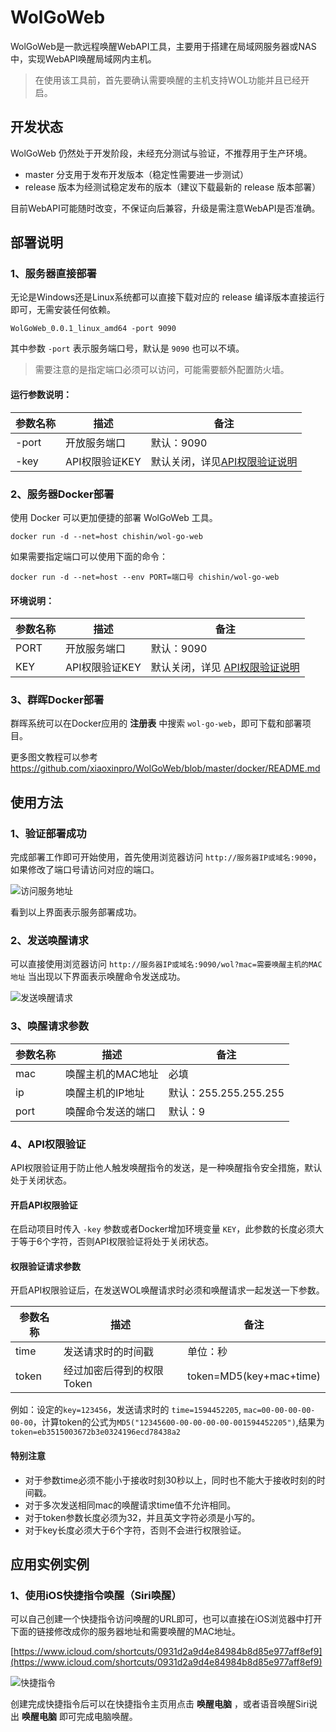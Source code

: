 # WolGoWeb

 WolGoWeb是一款远程唤醒WebAPI工具，主要用于搭建在局域网服务器或NAS中，实现WebAPI唤醒局域网内主机。

 > 在使用该工具前，首先要确认需要唤醒的主机支持WOL功能并且已经开启。

## 开发状态

WolGoWeb 仍然处于开发阶段，未经充分测试与验证，不推荐用于生产环境。

* master 分支用于发布开发版本（稳定性需要进一步测试）
* release 版本为经测试稳定发布的版本（建议下载最新的 release 版本部署）

目前WebAPI可能随时改变，不保证向后兼容，升级是需注意WebAPI是否准确。

## 部署说明

### 1、服务器直接部署

无论是Windows还是Linux系统都可以直接下载对应的 release 编译版本直接运行即可，无需安装任何依赖。

```
WolGoWeb_0.0.1_linux_amd64 -port 9090
```

其中参数 `-port` 表示服务端口号，默认是 `9090` 也可以不填。

> 需要注意的是指定端口必须可以访问，可能需要额外配置防火墙。

#### 运行参数说明：

|参数名称|描述|备注
|---|---|---|
|-port|开放服务端口|默认：9090|
|-key|API权限验证KEY|默认关闭，详见[API权限验证说明](https://github.com/xiaoxinpro/WolGoWeb#4api%E6%9D%83%E9%99%90%E9%AA%8C%E8%AF%81)|

### 2、服务器Docker部署

使用 Docker 可以更加便捷的部署 WolGoWeb 工具。

```
docker run -d --net=host chishin/wol-go-web
```

如果需要指定端口可以使用下面的命令：

```
docker run -d --net=host --env PORT=端口号 chishin/wol-go-web
```

#### 环境说明：

|参数名称|描述|备注
|---|---|---|
|PORT|开放服务端口|默认：9090|
|KEY|API权限验证KEY|默认关闭，详见 [API权限验证说明](https://github.com/xiaoxinpro/WolGoWeb#4api%E6%9D%83%E9%99%90%E9%AA%8C%E8%AF%81)|

### 3、群晖Docker部署

群晖系统可以在Docker应用的 **注册表** 中搜索 `wol-go-web`，即可下载和部署项目。

更多图文教程可以参考 https://github.com/xiaoxinpro/WolGoWeb/blob/master/docker/README.md

## 使用方法

### 1、验证部署成功

完成部署工作即可开始使用，首先使用浏览器访问 `http://服务器IP或域名:9090`，如果修改了端口号请访问对应的端口。

![访问服务地址](https://image.xiaoxin.pro/github/WolGoWeb/%E8%AE%BF%E9%97%AE%E6%9C%8D%E5%8A%A1%E5%9C%B0%E5%9D%80.PNG)

看到以上界面表示服务部署成功。

### 2、发送唤醒请求

可以直接使用浏览器访问 `http://服务器IP或域名:9090/wol?mac=需要唤醒主机的MAC地址` 当出现以下界面表示唤醒命令发送成功。

![发送唤醒请求](https://image.xiaoxin.pro/github/WolGoWeb/%E5%8F%91%E9%80%81%E5%94%A4%E9%86%92%E8%AF%B7%E6%B1%82.PNG)

### 3、唤醒请求参数
|参数名称|描述|备注
|---|---|---|
|mac|唤醒主机的MAC地址|必填|
|ip|唤醒主机的IP地址|默认：255.255.255.255|
|port|唤醒命令发送的端口|默认：9|

### 4、API权限验证

API权限验证用于防止他人触发唤醒指令的发送，是一种唤醒指令安全措施，默认处于关闭状态。

#### 开启API权限验证

在启动项目时传入 `-key` 参数或者Docker增加环境变量 `KEY`，此参数的长度必须大于等于6个字符，否则API权限验证将处于关闭状态。

#### 权限验证请求参数

开启API权限验证后，在发送WOL唤醒请求时必须和唤醒请求一起发送一下参数。

|参数名称|描述|备注
|---|---|---|
|time|发送请求时的时间戳|单位：秒|
|token|经过加密后得到的权限Token|token=MD5(key+mac+time)|

例如：设定的`key=123456`，发送请求时的 `time=1594452205`, `mac=00-00-00-00-00-00`，计算token的公式为`MD5("12345600-00-00-00-00-001594452205")`,结果为`token=eb3515003672b3e0324196ecd78438a2`

#### 特别注意

* 对于参数time必须不能小于接收时刻30秒以上，同时也不能大于接收时刻的时间戳。
* 对于多次发送相同mac的唤醒请求time值不允许相同。
* 对于token参数长度必须为32，并且英文字符必须是小写的。
* 对于key长度必须大于6个字符，否则不会进行权限验证。

## 应用实例实例

### 1、使用iOS快捷指令唤醒（Siri唤醒）

可以自己创建一个快捷指令访问唤醒的URL即可，也可以直接在iOS浏览器中打开下面的链接修改成你的服务器地址和需要唤醒的MAC地址。

[https://www.icloud.com/shortcuts/0931d2a9d4e84984b8d85e977aff8ef9](https://www.icloud.com/shortcuts/0931d2a9d4e84984b8d85e977aff8ef9)

![快捷指令](https://image.xiaoxin.pro/github/WolGoWeb/%E5%BF%AB%E6%8D%B7%E6%8C%87%E4%BB%A4.PNG)

创建完成快捷指令后可以在快捷指令主页用点击 **唤醒电脑** ，或者语音唤醒Siri说出 **唤醒电脑** 即可完成电脑唤醒。

